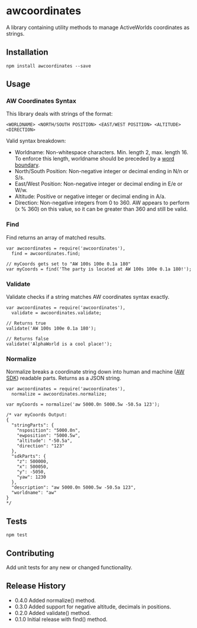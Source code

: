 awcoordinates
=========

A library containing utility methods to manage ActiveWorlds coordinates as strings. 

## Installation

    npm install awcoordinates --save

## Usage

### AW Coordinates Syntax

This library deals with strings of the format:

    <WORLDNAME> <NORTH/SOUTH POSITION> <EAST/WEST POSITION> <ALTITUDE> <DIRECTION>
    
Valid syntax breakdown:

* Worldname: Non-whitespace characters. Min. length 2, max. length 16. To enforce this length, worldname should be preceded by a [word boundary](https://developer.mozilla.org/en-US/docs/Web/JavaScript/Guide/Regular_Expressions#special-word-boundary).
* North/South Position: Non-negative integer or decimal ending in N/n or S/s.
* East/West Position: Non-negative integer or decimal ending in E/e or W/w.
* Altitude: Positive or negative integer or decimal ending in A/a.
* Direction: Non-negative integers from 0 to 360. AW appears to perform (x % 360) on this value, so it can be greater than 360 and still be valid.

### Find

Find returns an array of matched results.

    var awcoordinates = require('awcoordinates'),
      find = awcoordinates.find;

    // myCoords gets set to "AW 100s 100e 0.1a 180" 
    var myCoords = find('The party is located at AW 100s 100e 0.1a 180!');
    
### Validate

Validate checks if a string matches AW coordinates syntax exactly.

    var awcoordinates = require('awcoordinates'),
      validate = awcoordinates.validate;

    // Returns true
    validate('AW 100s 100e 0.1a 180');
    
    // Returns false
    validate('AlphaWorld is a cool place!');    
    
### Normalize

Normalize breaks a coordinate string down into human and machine ([AW SDK](http://wiki.activeworlds.com/index.php?title=SDK)) readable parts. Returns as a JSON string.

    var awcoordinates = require('awcoordinates'),
      normalize = awcoordinates.normalize;      
      
    var myCoords = normalize('aw 5000.0n 5000.5w -50.5a 123');
    
    /* var myCoords Output:
    {
      "stringParts": {
        "nsposition": "5000.0n",
        "ewposition": "5000.5w",
        "altitude": "-50.5a",
        "direction": "123"
      },
      "sdkParts": {
        "z": 500000,
        "x": 500050,
        "y": -5050,
        "yaw": 1230
      },
      "description": "aw 5000.0n 5000.5w -50.5a 123",
      "worldname": "aw"
    }      
    */

## Tests

    npm test

## Contributing

Add unit tests for any new or changed functionality.

## Release History

* 0.4.0 Added normalize() method.
* 0.3.0 Added support for negative altitude, decimals in positions.
* 0.2.0 Added validate() method.
* 0.1.0 Initial release with find() method.
